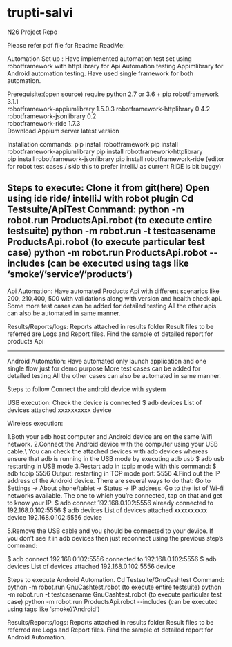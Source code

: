 # trupti-salvi
N26 Project Repo

Please refer pdf file for Readme
ReadMe:

Automation Set up :
Have implemented automation test set using robotframework with httpLibrary  for Api Automation testing Appimlibrary for Android automation testing.
Have used single framework for both automation.

Prerequisite:(open source)
require python 2.7 or 3.6 +
pip 
robotframework                         3.1.1   
robotframework-appiumlibrary           1.5.0.3 
robotframework-httplibrary             0.4.2    
robotframework-jsonlibrary             0.2     
robotframework-ride                    1.7.3  
Download Appium server      latest version

Installation commands:
pip install robotframework
pip install robotframework-appiumlibrary
pip install robotframework-httplibrary  
pip install robotframework-jsonlibrary 
pip install robotframework-ride (editor for robot test cases / skip this to prefer intelliJ as current RIDE is bit buggy)

Steps to execute:
Clone it from git(here)
Open using ide ride/ intelliJ with robot plugin
Cd Testsuite/ApiTest
      Command: 
python -m robot.run ProductsApi.robot (to execute entire testsuite)
python -m robot.run -t testcasename  ProductsApi.robot (to execute particular test case)
python -m robot.run  ProductsApi.robot --includes <tagName>(can be executed using tags like ‘smoke’/’service’/’products’)
----------------------------------------------------------------------------------------------------------------------------
Api Automation:
Have automated Products Api with different scenarios like 200, 210,400, 500 with validations along with version and health check api.
Some more test cases can be added for detailed testing
All the other apis can also be automated in same manner.

Results/Reports/logs:
Reports attached in results folder
Result files to be referred are Logs and Report files.
Find the sample of detailed report for products Api


----------------------------------------------------------------------------------------------------------------------------
Android Automation:
Have automated only launch application and one single flow just for demo purpose
More test cases can be added for detailed testing
All the other cases can also be automated in same manner.

Steps to follow
Connect the android device with system 

USB execution:
Check the device is connected
$ adb devices
List of devices attached
xxxxxxxxxx  device

Wireless execution:

1.Both your adb host computer and Android device are on the same Wifi network.
2.Connect the Android device with the computer using your USB cable.\ You can check the attached devices with adb devices whereas ensure that adb is running in the USB mode by executing adb usb
$ adb usb
restarting in USB mode
3.Restart adb in tcpip mode with this command: 
$ adb tcpip 5556
Output: restarting in TCP mode port: 5556
4.Find out the IP address of the Android device. There are several ways to do that:
Go to Settings -> About phone/tablet -> Status -> IP address.
Go to the list of Wi-fi networks available. The one to which you’re connected, tap on that and get to know your IP.
$ adb connect 192.168.0.102:5556
already connected to 192.168.0.102:5556
$ adb devices
List of devices attached
xxxxxxxxxx  device
192.168.0.102:5556  device

5.Remove the USB cable and you should be connected to your device. If you don’t see it in adb devices then just reconnect using the previous step’s command:

$ adb connect 192.168.0.102:5556
connected to 192.168.0.102:5556
$ adb devices
List of devices attached
192.168.0.102:5556  device



Steps to execute Android Automation.
Cd Testsuite/GnuCashtest
      Command: 
python -m robot.run GnuCashtest.robot (to execute entire testsuite)
python -m robot.run -t testcasename  GnuCashtest.robot (to execute particular test case)
python -m robot.run  ProductsApi.robot --includes <tagName>(can be executed using tags like ‘smoke’/’Android’)

Results/Reports/logs:
Reports attached in results folder
Result files to be referred are Logs and Report files.
Find the sample of detailed report for Android Automation.

